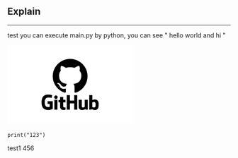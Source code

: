 ## Explain
---
test
you can execute main.py by python, you can see " hello world and hi "

![github picture](gibhub.png)

```
print("123")
```
test1
456
